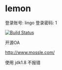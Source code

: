 lemon
=====

登录账号: lingo
登录密码: 1

[![Build Status](https://travis-ci.org/xuhuisheng/lemon.png)](https://travis-ci.org/xuhuisheng/lemon)

开源OA

http://www.mossle.com/


使用 jdk1.8 不报错


